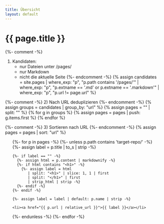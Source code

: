 ```yaml
---
title: Übersicht
layout: default
---
```


<h1>{{ page.title }}</h1>

{%- comment -%}
1) Kandidaten:
   - nur Dateien unter /pages/
   - nur Markdown
   - nicht die aktuelle Seite
{%- endcomment -%}
{% assign candidates = site.pages
  | where_exp: "p", "p.path contains '/pages/'"
  | where_exp: "p", "p.extname == '.md' or p.extname == '.markdown'"
  | where_exp: "p", "p.url != page.url" %}

{%- comment -%}
2) Nach URL deduplizieren
{%- endcomment -%}
{% assign groups = candidates | group_by: "url" %}
{% assign pages = "" | split: "" %}
{% for g in groups %}
  {% assign pages = pages | push: g.items.first %}
{% endfor %}

{%- comment -%}
3) Sortieren nach URL
{%- endcomment -%}
{% assign pages = pages | sort: "url" %}

<ul>
{%- for p in pages -%}
  {%- unless p.path contains 'target-repo/' -%}
    {%- assign label = p.title | to_s | strip -%}

    {%- if label == "" -%}
      {%- assign html = p.content | markdownify -%}
      {%- if html contains "<h1>" -%}
        {%- assign label = html
           | split: "<h1>" | slice: 1, 1 | first
           | split: "</h1>" | first
           | strip_html | strip -%}
      {%- endif -%}
    {%- endif -%}

    {%- assign label = label | default: p.name | strip -%}

    <li><a href="{{ p.url | relative_url }}">{{ label }}</a></li>
  {%- endunless -%}
{%- endfor -%}
</ul>
